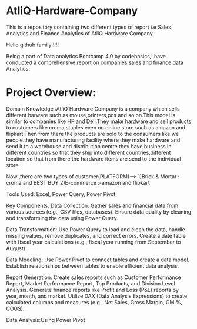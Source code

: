 # AtliQ-Hardware-Company
This is a repository containing two different types of report i.e Sales Analytics and Finance Analytics of AtliQ Hardware Company.

Hello github family !!!!

Being a part of Data analytics Bootcamp 4.0 by codebasics,I have conducted a comprehensive report on companies sales and finance data Analytics.

# Project Overview:
Domain Knowledge :AtliQ Hardware Company is a company which sells different harware such as mouse,printers,pcs and so on.This model is similar to companies like HP and Dell.They make hardware and sell products to customers like croma,staples even on online store such as amazon and flipkart.Then from there the products are sold to the consumers like we people.they have manufacturing facility where they make hardware and send it to a warehouse and distribution centre.they have business in different countries so that they ship into different countries,different location so that from there the hardware items are send to the individual store.

Now ,there are two types of customer(PLATFORM)--> 1)Brick & Mortar :-croma and BEST BUY
                                                  2)E-commerce     :-amazon and flipkart
                                                  

Tools Used: Excel, Power Query, Power Pivot.

Key Components:
Data Collection:
Gather sales and financial data from various sources (e.g., CSV files, databases).
Ensure data quality by cleaning and transforming the data using Power Query.

Data Transformation:
Use Power Query to load and clean the data, handle missing values, remove duplicates, and correct errors.
Create a date table with fiscal year calculations (e.g., fiscal year running from September to August).

Data Modeling:
Use Power Pivot to connect tables and create a data model.
Establish relationships between tables to enable efficient data analysis.

Report Generation:
Create sales reports such as Customer Performance Report, Market Performance Report, Top Products, and Division Level Analysis.
Generate finance reports like Profit and Loss (P&L) reports by year, month, and market.
Utilize DAX (Data Analysis Expressions) to create calculated columns and measures (e.g., Net Sales, Gross Margin, GM %, COGS).

Data Analysis:Using Power Pivot 
